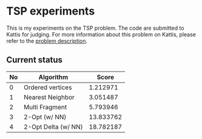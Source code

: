 # TSP experiments

This is my experiments on the TSP problem. The code are submitted to Kattis for judging. For more information
about this problem on Kattis, please refer to the [problem description](https://open.kattis.com/problems/tsp).

## Current status

| No  | Algorithm           | Score      |
| --- | ------------------  | ---------- |
| 0   | Ordered vertices    | 1.212971   |
| 1   | Nearest Neighbor    | 3.051487   |
| 2   | Multi Fragment      | 5.793946   |
| 3   | 2-Opt (w/ NN)       | 13.833762  |
| 4   | 2-Opt Delta (w/ NN) | 18.782187  |
